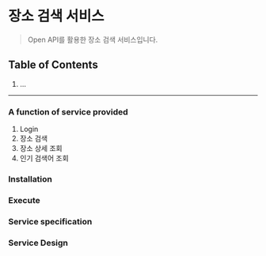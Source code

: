 # 장소 검색 서비스
> Open API를 활용한 장소 검색 서비스입니다.

## Table of Contents
1. ...

---

### A function of service provided
1. Login
2. 장소 검색
3. 장소 상세 조회
4. 인기 검색어 조회

### Installation

### Execute

### Service specification

### Service Design